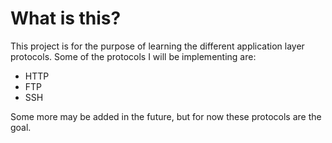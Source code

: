 # What is this?
This project is for the purpose of learning the different application layer protocols.
Some of the protocols I will be implementing are:
- HTTP 
- FTP 
- SSH

Some more may be added in the future, but for now these protocols are the goal.